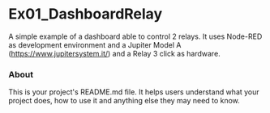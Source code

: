 Ex01_DashboardRelay
===================

A simple example of a dashboard able to control 2 relays.  It uses Node-RED as development environment and a Jupiter Model A (https://www.jupitersystem.it/) and a Relay 3 click as hardware.

### About

This is your project's README.md file. It helps users understand what your
project does, how to use it and anything else they may need to know.